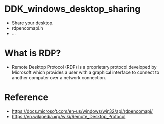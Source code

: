 # DDK_windows_desktop_sharing
* Share your desktop.
* rdpencomapi.h
* ...

# What is RDP?
* Remote Desktop Protocol (RDP) is a proprietary protocol developed by Microsoft which provides a user with a graphical interface to connect to another computer over a network connection.


# Reference
* https://docs.microsoft.com/en-us/windows/win32/api/rdpencomapi/
* https://en.wikipedia.org/wiki/Remote_Desktop_Protocol
